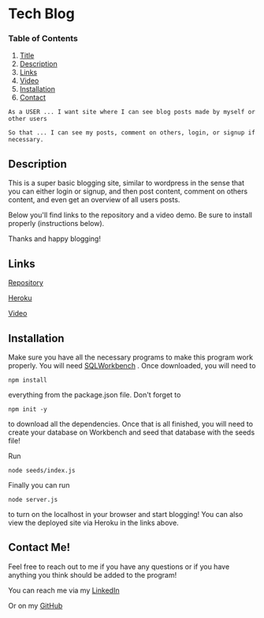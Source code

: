 <a name = "title"></a>

# Tech Blog

### Table of Contents
1. [Title](#title)
2. [Description](#description)
3. [Links](#links)
4. [Video](#video)
5. [Installation](#installation)
6. [Contact](#contact)

``` 
As a USER ... I want site where I can see blog posts made by myself or other users

So that ... I can see my posts, comment on others, login, or signup if necessary. 
```

<a name = "description"></a>

## Description

This is a super basic blogging site, similar to wordpress in the sense that you can either login or signup, and then post content, comment on others content, and even get an overview of all users posts. 

Below you'll find links to the repository and a video demo. Be sure to install properly (instructions below).

Thanks and happy blogging!

<a name = "links"></a>

## Links

[Repository](https://github.com/joecliffordofficial/tech_blog)

[Heroku](https://tech-blog-jc.herokuapp.com/)

<a name = "video"></a>

[Video](https://joecliffordofficial.github.io/tech_blog/)

<a name = "installation"></a>

## Installation

Make sure you have all the necessary programs to make this program work properly. You will need [SQLWorkbench](https://dev.mysql.com/downloads/workbench/) . Once  downloaded, you will need to 
```
npm install
``` 
everything from the package.json file. Don't forget to 
```
npm init -y
```
to download all the dependencies. Once that is all finished, you will need to create your database on Workbench and seed that database with the seeds file!

Run
```
node seeds/index.js
```

Finally you can run 
```
node server.js
```
to turn on the localhost in your browser and start blogging! You can also view the deployed site via Heroku in the links above. 


<a name = "contact"></a>

## Contact Me!

Feel free to reach out to me if you have any questions or if you have anything you think should be added to the program!

You can reach me via my [LinkedIn](https://www.linkedin.com/in/joe-clifford/)

Or on my [GitHub](https://github.com/joecliffordofficial)